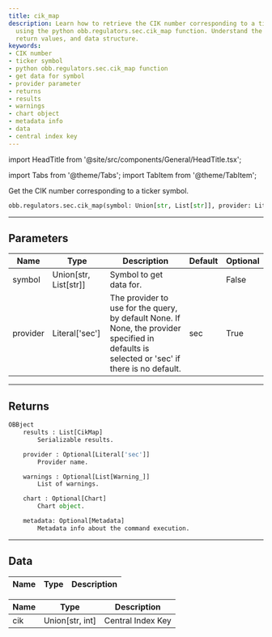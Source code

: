 ```yaml
---
title: cik_map
description: Learn how to retrieve the CIK number corresponding to a ticker symbol
  using the python obb.regulators.sec.cik_map function. Understand the available parameters,
  return values, and data structure.
keywords:
- CIK number
- ticker symbol
- python obb.regulators.sec.cik_map function
- get data for symbol
- provider parameter
- returns
- results
- warnings
- chart object
- metadata info
- data
- central index key
---
```


import HeadTitle from '@site/src/components/General/HeadTitle.tsx';

<HeadTitle title="regulators /sec/cik_map - Reference | OpenBB Platform Docs" />

<!-- markdownlint-disable MD012 MD031 MD033 -->

import Tabs from '@theme/Tabs';
import TabItem from '@theme/TabItem';

Get the CIK number corresponding to a ticker symbol.

```python wordwrap
obb.regulators.sec.cik_map(symbol: Union[str, List[str]], provider: Literal[str] = sec)
```

---

## Parameters

<Tabs>
<TabItem value="standard" label="Standard">

| Name | Type | Description | Default | Optional |
| ---- | ---- | ----------- | ------- | -------- |
| symbol | Union[str, List[str]] | Symbol to get data for. |  | False |
| provider | Literal['sec'] | The provider to use for the query, by default None. If None, the provider specified in defaults is selected or 'sec' if there is no default. | sec | True |
</TabItem>

</Tabs>

---

## Returns

```python wordwrap
OBBject
    results : List[CikMap]
        Serializable results.

    provider : Optional[Literal['sec']]
        Provider name.

    warnings : Optional[List[Warning_]]
        List of warnings.

    chart : Optional[Chart]
        Chart object.

    metadata: Optional[Metadata]
        Metadata info about the command execution.
```

---

## Data

<Tabs>
<TabItem value="standard" label="Standard">

| Name | Type | Description |
| ---- | ---- | ----------- |
</TabItem>

<TabItem value='sec' label='sec'>

| Name | Type | Description |
| ---- | ---- | ----------- |
| cik | Union[str, int] | Central Index Key |
</TabItem>

</Tabs>

